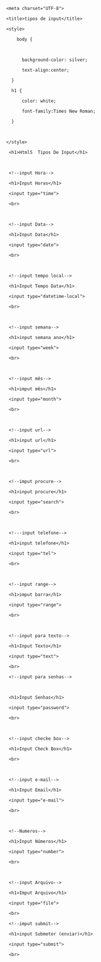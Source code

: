 <!DOCTYPE html>

<html lang="pt-BR">

<head>

    <meta charset="UTF-8">

    <title>tipos de input</title>

    <style>

        body {

          

          background-color: silver;

          text-align:center;

      }

      h1 {

          color: white;

          font-family:Times New Roman;

      }

    

    </style>

</head>

  <body>

     <h1>Html5  Tipos De Input</h1>

     

     <!--input Hora-->

     <h1>Input Horas</h1>

     <input type="time">

     <br>

     

     <!--input Data-->

     <h1>Input Data</h1>

     <input type="date">

     <br>

     

     <!--input tempo local-->

     <h1>Input Tempo Data</h1>

     <input type="datetime-local">

     <br>

     

     <!--input semana-->

     <h1>input semana ano</h1>

     <input type="week">

     <br>

     

     <!--input mês-->

     <h1>imput mês</h1>

     <input type="month">

     <br>

     

     <!--input url-->

     <h1>input url</h1>

     <input type="url">

     <br>

     

     <!--imput procure-->

     <h1>input procure</h1>

     <input type="search">

     <br>

     

     <!---input telefone-->

     <h1>input telefone</h1>

     <input type="tel">

     <br>

     

     <!--input range-->

     <h1>imput barra</h1>

     <input type="range">

     <br>

     

     <!--input para texto-->

     <h1>Input Texto</h1>

     <input type="text">

     <br>

     <!--input para senhas-->

     

     <h1>Input Senhas</h1>

     <input type="password">

     <br>

     

     <!--input checke box-->

     <h1>Input Check Box</h1>

     <br>

     

     <!--input e-mail-->

     <h1>Input Email</h1>

     <input type="e-mail">

     <br>

     

     <!--Numeros-->

     <h1>Input Números</h1>

     <input type="number">

     <br>

     

     <!--input Arquivo-->

     <h1>Imput Arquivo</h1>

     <input type="file">

     <br>

     <!--imput submit-->

     <h1>input Submeter (enviar)</h1>

     <input type="submit">

     <br>

  </body>

</html>

